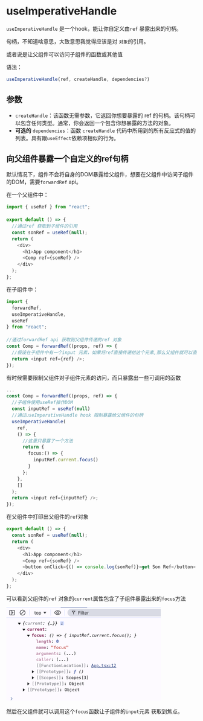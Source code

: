 # useImperativeHandle

`useImperativeHandle` 是一个hook，能让你自定义由`ref` 暴露出来的句柄。

句柄，不知道啥意思，大致意思我觉得应该是对 `对象`的引用。

或者说是让父组件可以访问子组件的函数或其他值

语法：

```typescript
useImperativeHandle(ref, createHandle, dependencies?)
```

## 参数

- `createHandle`：该函数无需参数，它返回你想要暴露的 ref 的句柄。该句柄可以包含任何类型。通常，你会返回一个包含你想暴露的方法的对象。
- **可选的** `dependencies`：函数 `createHandle` 代码中所用到的所有反应式的值的列表。具有跟`useEffect`依赖项相似的行为。

## 向父组件暴露一个自定义的ref句柄

默认情况下，组件不会将自身的DOM暴露给父组件，想要在父组件中访问子组件的DOM，需要`forwardRef` api。

在一个父组件中：

```typescript
import { useRef } from "react";

export default () => {
  //通过ref 获取到子组件的引用
  const sonRef = useRef(null);
  return (
    <div>
      <h1>App component</h1>
      <Comp ref={sonRef} />
    </div>
  );
};
```

在子组件中：

```typescript
import {
  forwardRef,
  useImperativeHandle,
  useRef
} from "react";

//通过forwardRef api 获取到父组件传递的ref 对象
const Comp = forwardRef((props, ref) => {
  //假设在子组件中有一个input 元素，如果将ref直接传递给这个元素,那么父组件就可以直接访问到这个元素的DOM节点对象，从而访问这个节点的属性和方法
  return <input ref={ref} />;
});
```

有时候需要限制父组件对子组件元素的访问，而只暴露出一些可调用的函数

```typescript
...
const Comp = forwardRef((props, ref) => {
  //子组件使用useRef操作DOM
  const inputRef = useRef(null)
  //通过useImperativeHandle hook 限制暴露给父组件的句柄
  useImperativeHandle(
    ref,
    () => {
      //这里只暴露了一个方法
      return {
        focus:() => {
          inputRef.current.focus()
        }
      };
    },
    []
  );
  return <input ref={inputRef} />;
});
```

在父组件中打印出父组件的`ref`对象

```typescript
export default () => {
  const sonRef = useRef(null);
  return (
    <div>
      <h1>App component</h1>
      <Comp ref={sonRef} />
      <button onClick={() => console.log(sonRef)}>get Son Ref</button>
    </div>
  );
};
```

可以看到父组件的`ref` 对象的`current`属性包含了子组件暴露出来的`focus`方法

![useImperativeHandle-example-1](../images/useImperativeHandle-example-1.png)

然后在父组件就可以调用这个`focus`函数让子组件的`input`元素 获取到焦点。
